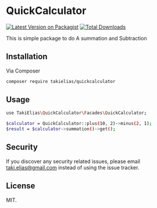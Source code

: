 # QuickCalculator

[![Latest Version on Packagist][ico-version]][link-packagist]
[![Total Downloads][ico-downloads]][link-downloads]

This is simple package to do A summation and Subtraction

## Installation

Via Composer

``` bash
composer require takielias/quickcalculator
```

## Usage

``` bash
use TakiElias\QuickCalculator\Facades\QuickCalculator;
```

``` bash
$calculator = QuickCalculator::plus(10, 2)->minus(2, 1);
$result = $calculator->summation()->get();
```

## Security

If you discover any security related issues, please email taki.elias@gmail.com instead of using the issue tracker.

## License

MIT.

[ico-version]: https://img.shields.io/packagist/v/takielias/quickcalculator.svg?style=flat-square
[ico-downloads]: https://img.shields.io/packagist/dt/takielias/quickcalculator.svg?style=flat-square
[ico-travis]: https://img.shields.io/travis/takielias/quickcalculator/master.svg?style=flat-square
[ico-styleci]: https://styleci.io/repos/12345678/shield

[link-packagist]: https://packagist.org/packages/takielias/quickcalculator
[link-downloads]: https://packagist.org/packages/takielias/quickcalculator
[link-travis]: https://travis-ci.org/takielias/quickcalculator
[link-styleci]: https://styleci.io/repos/12345678
[link-author]: https://github.com/takielias
